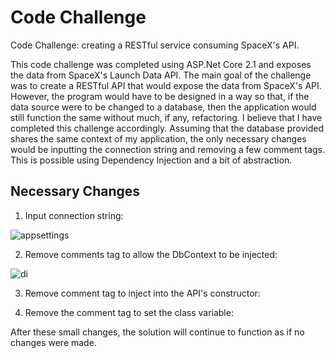 # Code Challenge
Code Challenge: creating a RESTful service consuming SpaceX's API. 

This code challenge was completed using ASP.Net Core 2.1 and exposes the data from SpaceX's Launch Data API. 
The main goal of the challenge was to create a RESTful API that would expose the data from SpaceX's API.
However, the program would have to be designed in a way so that, if the data source were to be changed to a database, then the application would still function the same without much, if any, refactoring. I believe that I have completed this challenge accordingly. Assuming that the database provided shares the same context of my application, the only necessary changes would be inputting the connection string and removing a few comment tags. This is possible using Dependency Injection and a bit of abstraction. 

## Necessary Changes

1. Input connection string:

![appsettings](https://user-images.githubusercontent.com/22749214/51726986-8fd28100-202f-11e9-9499-7cf6f28922f8.PNG)


2. Remove comments tag to allow the DbContext to be injected:

![di](https://user-images.githubusercontent.com/22749214/51727047-cb6d4b00-202f-11e9-9cff-9683b916c501.PNG)

3. Remove comment tag to inject into the API's constructor:

4. Remove the comment tag to set the class variable:

After these small changes, the solution will continue to function as if no changes were made. 
